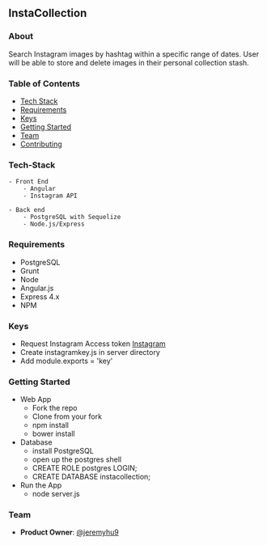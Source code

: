 ## InstaCollection

### About

Search Instagram images by hashtag within a specific range of dates. User will be able to store and delete images in their personal collection stash.

### Table of Contents
- [Tech Stack](#tech-stack)
- [Requirements](#requirements)
- [Keys](#keys)
- [Getting Started](#getting-started)
- [Team](#team)
- [Contributing](#contributing)

### Tech-Stack
	- Front End
		- Angular 
		- Instagram API

	- Back end
		- PostgreSQL with Sequelize 
		- Node.js/Express

### Requirements 
- PostgreSQL
- Grunt
- Node
- Angular.js
- Express 4.x
- NPM

### Keys
- Request Instagram Access token [Instagram](http://instagram.pixelunion.net/)
- Create instagramkey.js in server directory 
- Add module.exports = 'key'

### Getting Started
- Web App
  - Fork the repo
  - Clone from your fork
  - npm install
  - bower install
- Database
  - install PostgreSQL
  - open up the postgres shell
  - CREATE ROLE postgres LOGIN;
  - CREATE DATABASE instacollection;
- Run the App
  - node server.js

### Team
  - __Product Owner__: [@jeremyhu9](https://github.com/jeremyhu9)